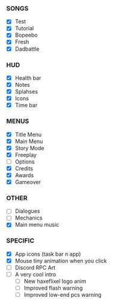 ### SONGS

- [x] Test
- [x] Tutorial
- [x] Bopeebo
- [x] Fresh
- [x] Dadbattle

### HUD

- [x] Health bar
- [x] Notes
- [x] Splahses
- [x] Icons
- [x] Time bar

### MENUS

- [x] Title Menu
- [x] Main Menu
- [x] Story Mode
- [x] Freeplay
- [ ] Options
- [x] Credits
- [x] Awards
- [x] Gameover

### OTHER

- [ ] Dialogues
- [ ] Mechanics
- [x] Main menu music

### SPECIFIC

- [x] App icons (task bar n app)
- [x] Mouse tiny animation when you click
- [ ] Discord RPC Art
- [ ] A very cool intro
    - [ ] New haxeflixel logo anim
    - [ ] Improved flash warning
    - [ ] Improved low-end pcs warning
